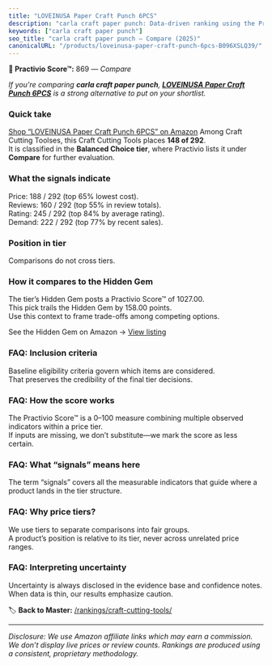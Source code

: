 ```yaml
---
title: "LOVEINUSA Paper Craft Punch 6PCS"
description: "carla craft paper punch: Data-driven ranking using the Practivio Score™. Positioned by quality, value, demand, findability, momentum."
keywords: ["carla craft paper punch"]
seo_title: "carla craft paper punch — Compare (2025)"
canonicalURL: "/products/loveinusa-paper-craft-punch-6pcs-B096XSLQ39/"
---
```


**🛒 Practivio Score™:** 869 — _Compare_


*If you're comparing **carla craft paper punch**, **[LOVEINUSA Paper Craft Punch 6PCS](https://www.amazon.com/dp/B096XSLQ39?tag=practivio-20)** is a strong alternative to put on your shortlist.*
### Quick take
[Shop “LOVEINUSA Paper Craft Punch 6PCS” on Amazon](https://www.amazon.com/dp/B096XSLQ39?tag=practivio-20)
Among Craft Cutting Toolses, this Craft Cutting Tools places **148 of 292**.  
It is classified in the **Balanced Choice tier**, where Practivio lists it under **Compare** for further evaluation.

### What the signals indicate
Price: 188 / 292 (top 65% lowest cost).  
Reviews: 160 / 292 (top 55% in review totals).  
Rating: 245 / 292 (top 84% by average rating).  
Demand: 222 / 292 (top 77% by recent sales).

### Position in tier
Comparisons do not cross tiers.

### How it compares to the Hidden Gem
The tier’s Hidden Gem posts a Practivio Score™ of 1027.00.  
This pick trails the Hidden Gem by 158.00 points.  
Use this context to frame trade-offs among competing options.  

See the Hidden Gem on Amazon → [View listing](https://www.amazon.com/dp/B08139Y31N?tag=practivio-20)

### FAQ: Inclusion criteria
Baseline eligibility criteria govern which items are considered.  
That preserves the credibility of the final tier decisions.

### FAQ: How the score works
The Practivio Score™ is a 0–100 measure combining multiple observed indicators within a price tier.  
If inputs are missing, we don’t substitute—we mark the score as less certain.

### FAQ: What “signals” means here
The term “signals” covers all the measurable indicators that guide where a product lands in the tier structure.

### FAQ: Why price tiers?
We use tiers to separate comparisons into fair groups.  
A product’s position is relative to its tier, never across unrelated price ranges.

### FAQ: Interpreting uncertainty
Uncertainty is always disclosed in the evidence base and confidence notes.  
When data is thin, our results emphasize caution.

<!-- Missing template for Compare/CompareWithinPriceClass -->


🏷️ **Back to Master:** [/rankings/craft-cutting-tools/](/rankings/craft-cutting-tools/)

---
_Disclosure: We use Amazon affiliate links which may earn a commission. We don’t display live prices or review counts. Rankings are produced using a consistent, proprietary methodology._
